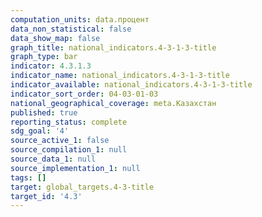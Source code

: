 ```yaml
---
computation_units: data.процент
data_non_statistical: false
data_show_map: false
graph_title: national_indicators.4-3-1-3-title
graph_type: bar
indicator: 4.3.1.3
indicator_name: national_indicators.4-3-1-3-title
indicator_available: national_indicators.4-3-1-3-title
indicator_sort_order: 04-03-01-03
national_geographical_coverage: meta.Казахстан
published: true
reporting_status: complete
sdg_goal: '4'
source_active_1: false
source_compilation_1: null
source_data_1: null
source_implementation_1: null
tags: []
target: global_targets.4-3-title
target_id: '4.3'
---
```

